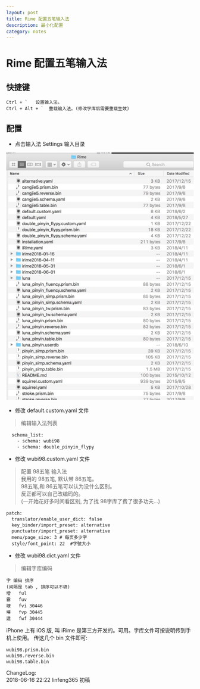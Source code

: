 ```yaml
---
layout: post
title: Rime 配置五笔输入法 
description: 最小化配置
category: notes
---
```



# Rime 配置五笔输入法 


## 快捷键

```
Ctrl + `   设置输入法。
Ctrl + Alt + `  重载输入法。(修改字库后需要重载生效)

```


## 配置

* 点击输入法 Settings 输入目录

![Rime.jpg](https://github.com/linfeng365/linfeng365.github.io/blob/master/images/Rime.jpg?raw=true)


* 修改
default.custom.yaml 文件

> 编辑输入法列表
```
  schema_list:
    - schema: wubi98
    - schema: double_pinyin_flypy
```


* 修改
wubi98.custom.yaml 文件

> 配置 98五笔 输入法  
> 我用的 98五笔, 默认带 86五笔。  
> 98五笔,和 86五笔可以认为没什么区别。    
> 反正都可以自己改编码的。   
>(一开始花好多时间看区别, 为了找 98字库了费了很多功夫…)

```
patch:
  translator/enable_user_dict: false
  key_binder/import_preset: alternative
  punctuator/import_preset: alternative
  menu/page_size: 3 # 每页多少字
  style/font_point: 22  #字號大小
```

* 修改
wubi98.dict.yaml 文件

> 编辑字库编码

```
字 编码 排序
(间隔是 tab , 排序可以不填)
增	ful
霎	fuv
埭	fvi	30446
埽	fvp	30445
逵	fwf	30444 
```


iPhone 上有 iOS 版, 叫 iRime 是第三方开发的。可用。字库文件可按说明传到手机上使用。
传这几个 bin 文件即可:
```
wubi98.prism.bin
wubi98.reverse.bin
wubi98.table.bin
```


ChangeLog:  
2018-06-16 22:22 linfeng365 初稿  

